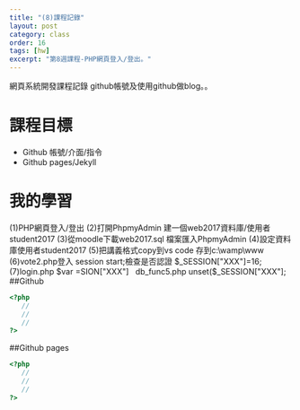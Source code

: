 ```yaml
---
title: "(8)課程記錄"
layout: post
category: class
order: 16
tags: [hw]
excerpt: "第8週課程-PHP網頁登入/登出。"
---
```

網頁系統開發課程記錄
github帳號及使用github做blog。。

# 課程目標
- Github 帳號/介面/指令
- Github pages/Jekyll

# 我的學習
(1)PHP網頁登入/登出
(2)打開PhpmyAdmin 建一個web2017資料庫/使用者student2017
(3)從moodle下載web2017.sql 檔案匯入PhpmyAdmin
(4)設定資料庫使用者student2017
(5)把講義格式copy到vs code 存到c:\wamp\www
(6)vote2.php登入 session start;檢查是否認證 $_SESSION["XXX"]=16;
(7)login.php $var =SION["XXX"] 
   db_func5.php unset($_SESSION["XXX"];
##Github



```php
<?php
   //
   //
   //
?>
```
##Github pages

```php
<?php
   //
   //
   //
?>
```


[1]: https://github.com/        "GitHub"
[2]: https://pages.github.com/  "GitHub Pages"
[3]: https://jekyllrb.com/      "Jekyll"
[4]: http://markdown.tw         "Markdown文件"
[5]: http://dillinger.io/       "Dillinger"








